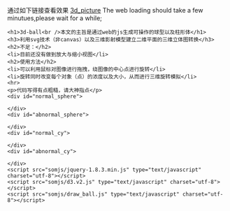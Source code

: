 通过如下链接查看效果
[3d_picture](http://htmlpreview.github.io/?https://github.com/a524631266/3d-ball/blob/master/ball1.html)
The web loading should take a few minutues,please wait for a while;


		
	<h1>3d-ball<br />本文的主旨是通过web的js生成可操作的球型以及柱形体</h1>
	<h3>利用svg技术（非canvas）以及三维影射模型建立二维平面的三维立体图转换</h3>
	<h2>不足：</h2>
	<li>目前还没有做到放大与缩小视图</li>
	<h2>使用方法</h2>
	<li>可以利用鼠标对图像进行拖拽，绕图像的中心点进行旋转</li>
	<li>旋转同时改变每个对象（点）的浓度以及大小，从而进行三维旋转模拟</li>
	<hr>
	<p>代码写得有点粗糙，请大神指点</p>
	<div id="normal_sphere">
	   
	</div>
	<div id="abnormal_sphere">
	   
	</div>
	<div id="normal_cy">
	   
	</div>
	<div id="abnormal_cy">
	   
	</div>
	<script src="somjs/jquery-1.8.3.min.js" type="text/javascript" charset="utf-8"></script>
	<script src="somjs/d3.v2.js" type="text/javascript" charset="utf-8"></script>
	<script src="somjs/draw_ball.js" type="text/javascript" charset="utf-8"></script>

